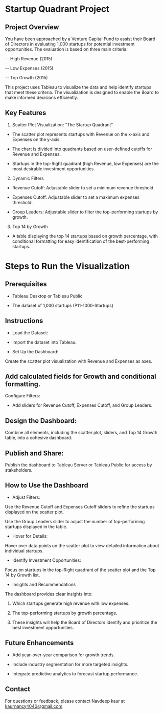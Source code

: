 # Startup Quadrant Project

## Project Overview

You have been approached by a Venture Capital Fund to assist their Board of Directors in evaluating 1,000 startups for potential investment opportunities. The evaluation is based on three main criteria:

-- High Revenue (2015)

-- Low Expenses (2015)

-- Top Growth (2015)

This project uses Tableau to visualize the data and help identify startups that meet these criteria. The visualization is designed to enable the Board to make informed decisions efficiently.

## Key Features

1. Scatter Plot Visualization: "The Startup Quadrant"

*    The scatter plot represents startups with Revenue on the x-axis and Expenses on the y-axis.

*    The chart is divided into quadrants based on user-defined cutoffs for Revenue and Expenses.

*    Startups in the top-Right quadrant (high Revenue, low Expenses) are the most desirable investment opportunities.

2. Dynamic Filters

*    Revenue Cutoff: Adjustable slider to set a minimum revenue threshold.

*    Expenses Cutoff: Adjustable slider to set a maximum expenses threshold.

*    Group Leaders: Adjustable slider to filter the top-performing startups by growth.

3. Top 14 by Growth

*    A table displaying the top 14 startups based on growth percentage, with conditional formatting for easy identification of the best-performing startups.

# Steps to Run the Visualization

## Prerequisites

*    Tableau Desktop or Tableau Public

*    The dataset of 1,000 startups (P11-1000-Startups)

## Instructions

*    Load the Dataset:

*    Import the dataset into Tableau.

*    Set Up the Dashboard:

  Create the scatter plot visualization with Revenue and Expenses as axes.

## Add calculated fields for Growth and conditional formatting.

Configure Filters:

*    Add sliders for Revenue Cutoff, Expenses Cutoff, and Group Leaders.

## Design the Dashboard:

Combine all elements, including the scatter plot, sliders, and Top 14 Growth table, into a cohesive dashboard.

## Publish and Share:

Publish the dashboard to Tableau Server or Tableau Public for access by stakeholders.

## How to Use the Dashboard

*    Adjust Filters:

Use the Revenue Cutoff and Expenses Cutoff sliders to refine the startups displayed on the scatter plot.

Use the Group Leaders slider to adjust the number of top-performing startups displayed in the table.

*    Hover for Details:

Hover over data points on the scatter plot to view detailed information about individual startups.

*    Identify Investment Opportunities:

Focus on startups in the top-Right quadrant of the scatter plot and the Top 14 by Growth list.

*    Insights and Recommendations

The dashboard provides clear insights into:

1. Which startups generate high revenue with low expenses.

2. The top-performing startups by growth percentage.

3. These insights will help the Board of Directors identify and prioritize the best investment opportunities.


## Future Enhancements

*    Add year-over-year comparison for growth trends.

*    Include industry segmentation for more targeted insights.

*    Integrate predictive analytics to forecast startup performance.

## Contact

For questions or feedback, please contact Navdeep kaur at kaurnancy4040@gmail.com.
